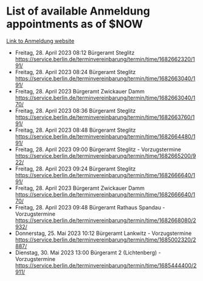 # List of available Anmeldung appointments as of $NOW
[Link to Anmeldung website](https://service.berlin.de/terminvereinbarung/termin/tag.php?termin=1&anliegen[]=120686&dienstleisterlist=122210,122217,327316,122219,327312,122227,327314,122231,327346,122243,327348,122254,122252,329742,122260,329745,122262,329748,122271,327278,122273,327274,122277,327276,330436,122280,327294,122282,327290,122284,327292,122291,327270,122285,327266,122286,327264,122296,327268,150230,329760,122297,327286,122294,327284,122312,329763,122314,329775,122304,327330,122311,327334,122309,327332,317869,122281,327352,122279,329772,122283,122276,327324,122274,327326,122267,329766,122246,327318,122251,327320,122257,327322,122208,327298,122226,327300&herkunft=http%3A%2F%2Fservice.berlin.de%2Fdienstleistung%2F120686%2F)
- Freitag, 28. April 2023 08:12 Bürgeramt Steglitz https://service.berlin.de/terminvereinbarung/termin/time/1682662320/191/
- Freitag, 28. April 2023 08:24 Bürgeramt Steglitz https://service.berlin.de/terminvereinbarung/termin/time/1682663040/191/
- Freitag, 28. April 2023  Bürgeramt Zwickauer Damm https://service.berlin.de/terminvereinbarung/termin/time/1682663040/170/
- Freitag, 28. April 2023 08:36 Bürgeramt Steglitz https://service.berlin.de/terminvereinbarung/termin/time/1682663760/191/
- Freitag, 28. April 2023 08:48 Bürgeramt Steglitz https://service.berlin.de/terminvereinbarung/termin/time/1682664480/191/
- Freitag, 28. April 2023 09:00 Bürgeramt Steglitz - Vorzugstermine https://service.berlin.de/terminvereinbarung/termin/time/1682665200/922/
- Freitag, 28. April 2023 09:24 Bürgeramt Steglitz https://service.berlin.de/terminvereinbarung/termin/time/1682666640/191/
- Freitag, 28. April 2023  Bürgeramt Zwickauer Damm https://service.berlin.de/terminvereinbarung/termin/time/1682666640/170/
- Freitag, 28. April 2023 09:48 Bürgeramt Rathaus Spandau - Vorzugstermine https://service.berlin.de/terminvereinbarung/termin/time/1682668080/2932/
- Donnerstag, 25. Mai 2023 10:12 Bürgeramt Lankwitz - Vorzugstermine https://service.berlin.de/terminvereinbarung/termin/time/1685002320/2887/
- Dienstag, 30. Mai 2023 13:00 Bürgeramt 2 (Lichtenberg) - Vorzugstermine https://service.berlin.de/terminvereinbarung/termin/time/1685444400/2911/
